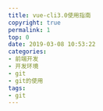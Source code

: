 ```yaml
---
title: vue-cli3.0使用指南
copyright: true
permalink: 1
top: 0
date: 2019-03-08 10:53:22
categories:
- 前端开发
- 开发环境
- git
- git的使用
tags:
- git
---
```


